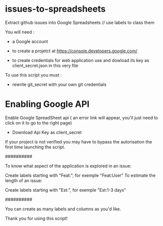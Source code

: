# issues-to-spreadsheets

Extract github issues into Google Spreadsheets // use labels to class them


You will need : 

- a Google account

-  to create a projetct at https://console.developers.google.com/ 

-  to create credentials for web application use and dowload its key as client_secret.json in this very file




To use this script you must :

- rewrite git_secret with your own git credentials



# Enabling Google API

Enable Google SpreadSheet api ( an error link will appear, you'll just need to click on it to go to the right page)

- Download Api Key as client_secret

If your project is not verified you may have to bypass the autorisation the first time launching the script.





##########

To know what aspect of the application is explored in an issue:

Create labels starting with "Feat:", for exemple "Feat:User"
To estimate the length of an issue:

Create labels starting with "Est:", for exemple "Est:1-3 days"

##########

You can create as many labels and columns as you'd like.

Thank you for using this script!



